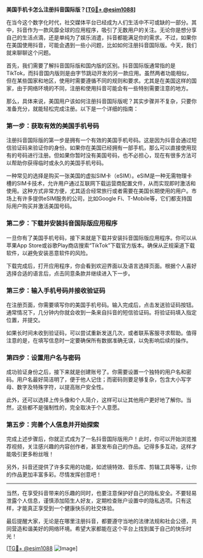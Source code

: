 **美国手机卡怎么注册抖音国际版？[[TG💪+ @esim1088](https://t.me/s/esim1088)]**

在当今这个数字化时代，社交媒体平台已经成为人们生活中不可或缺的一部分。其中，抖音作为一款风靡全球的应用程序，吸引了无数用户的关注。无论你是想分享自己的生活点滴，还是单纯为了娱乐消遣，抖音都能满足你的需求。不过，如果你在美国使用抖音，可能会遇到一些小问题，比如如何注册抖音国际版。今天，我们就来聊聊这个问题。

首先，我们需要了解抖音国际版和国内版的区别。抖音国际版通常指的是TikTok，而抖音国内版则是由字节跳动开发的另一款应用。虽然两者功能相似，但在某些国家和地区，使用时需要遵循不同的规则和要求。尤其是在美国这样的国家，由于网络环境的不同，注册和使用抖音可能会有一些特别需要注意的地方。

那么，具体来说，美国用户该如何注册抖音国际版呢？其实步骤并不复杂，只要你准备充分，就能轻松完成注册。以下是一个详细的指南：

### 第一步：获取有效的美国手机号码

注册抖音国际版的第一步是拥有一个有效的美国手机号码。这是因为抖音会通过短信验证码来验证你的身份。如果你在美国已经拥有一部手机，那么可以直接使用现有的号码进行注册。但如果你暂时没有美国号码，也不必担心，现在有很多方法可以帮助你获得临时或永久的美国手机号码。

一种常见的选择是购买一张美国的虚拟SIM卡（eSIM）。eSIM是一种无需物理卡槽的SIM卡技术，允许用户通过互联网下载运营商配置文件，从而实现即时激活和使用。这种方式非常方便，尤其适合经常旅行或者需要在美国长期使用的用户。市场上有许多提供eSIM服务的公司，比如Google Fi、T-Mobile等，它们都支持国际用户购买并激活美国号码。

### 第二步：下载并安装抖音国际版应用程序

一旦你有了美国手机号码，接下来就是下载并安装抖音国际版应用程序。你可以从苹果App Store或谷歌Play商店搜索“TikTok”下载官方版本。确保从正规渠道下载软件，以避免安装恶意软件的风险。

下载完成后，打开应用程序，你会看到欢迎界面以及语言选择页面。根据个人喜好选择合适的语言后，点击同意条款并继续进入下一步。

### 第三步：输入手机号码并接收验证码

在注册页面，你需要填写你的美国手机号码。输入完成后，点击发送验证码按钮。通常情况下，几分钟内你就会收到一条来自抖音的短信验证码。将验证码填入指定位置，并提交。

如果长时间未收到验证码，可以尝试重新发送几次，或者联系客服寻求帮助。值得注意的是，在填写信息时一定要确保所有数据准确无误，以免影响后续的操作。

### 第四步：设置用户名与密码

成功验证身份之后，接下来就是创建账号了。你需要设置一个独特的用户名和密码。用户名最好简洁明了，便于他人记住；而密码则要足够复杂，包含大小写字母、数字及特殊字符，以提高账户安全性。

此外，还可以选择上传头像和个人简介，这样可以让其他用户更好地了解你。当然，这些都不是强制性的，完全取决于个人意愿。

### 第五步：完善个人信息并开始探索

完成上述步骤后，你就正式成为了一名抖音国际版用户！此时，你可以开始浏览推荐视频，关注感兴趣的内容创作者，甚至发布自己的作品。记得多多互动，这样才能吸引更多粉丝哦！

另外，抖音还提供了许多实用的功能，如滤镜特效、音乐库、剪辑工具等等，让你的作品更加丰富多彩。尽情发挥创意吧！

---

当然，在享受抖音带来的乐趣的同时，也要注意保护好自己的隐私安全。不要轻易泄露个人信息，谨慎添加陌生人好友，定期检查账户设置中的隐私选项。只有这样，才能真正享受到一个健康快乐的社交体验。

最后提醒大家，无论是在哪里注册抖音，都要遵守当地的法律法规和社会公德，共同营造和谐美好的网络环境。希望大家都能在这个平台上找到属于自己的快乐时光！

[[TG💪+ @esim1088](https://t.me/s/esim1088) ![Image](https://i.postimg.cc/4NQfJmqS/Snipaste-2025-05-13-00-14-12.png)]